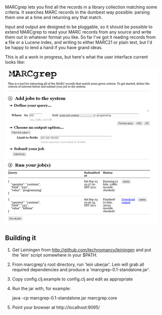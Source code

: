 MARCgrep lets you find all the records in a library collection
matching some criteria.  It searches MARC records in the dumbest way
possible: parsing them one at a time and returning any that match.

Input and output are designed to be pluggable, so it should be
possible to extend MARCgrep to read your MARC records from any source
and write them out in whatever format you like.  So far I've got it
reading records from a file or a Lucene index, and writing to either
MARC21 or plain text, but I'd be happy to lend a hand if you have
grand ideas.

This is all a work in progress, but here's what the user interface
current looks like:

![screenshot](https://github.com/marktriggs/marcgrep/raw/master/screenshot.png)


Building it
-----------

  1.  Get Leiningen from http://github.com/technomancy/leiningen and put
      the 'lein' script somewhere in your $PATH.

  2.  From marcgrep's root directory, run 'lein uberjar'.  Lein will grab
      all required dependencies and produce a 'marcgrep-0.1-standalone.jar'.

  3. Copy config.clj.example to config.clj and edit as appropriate

  4.  Run the jar with, for example:

        java -cp marcgrep-0.1-standalone.jar marcgrep.core

  5.  Point your browser at http://localhost:9095/
